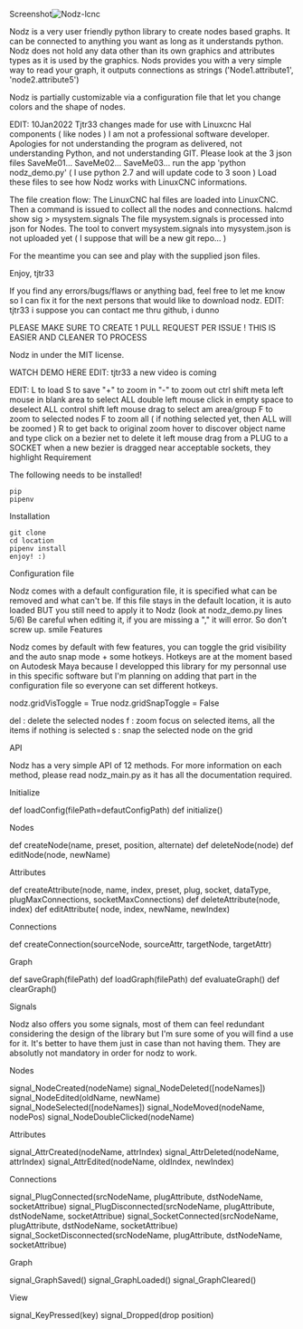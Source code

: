 Screenshot![Nodz-lcnc](https://user-images.githubusercontent.com/5028488/151707193-3b31a03d-e214-4ce9-8bf5-708fa93f4f9a.png)


Nodz is a very user friendly python library to create nodes based graphs. It can be connected to anything you want as long as it understands python. Nodz does not hold any data other than its own graphics and attributes types as it is used by the graphics. Nods provides you with a very simple way to read your graph, it outputs connections as strings ('Node1.attribute1', 'node2.attribute5')

Nodz is partially customizable via a configuration file that let you change colors and the shape of nodes.

EDIT: 10Jan2022 Tjtr33 changes made for use with Linuxcnc Hal components ( like nodes ) I am not a professional software developer. Apologies for not understanding the program as delivered, not understanding Python, and not understanding GIT. Please look at the 3 json files SaveMe01... SaveMe02... SaveMe03... run the app 'python nodz_demo.py' ( I use python 2.7 and will update code to 3 soon ) Load these files to see how Nodz works with LinuxCNC informations.

The file creation flow: The LinuxCNC hal files are loaded into LinuxCNC. Then a command is issued to collect all the nodes and connections. halcmd show sig > mysystem.signals The file mysystem.signals is processed into json for Nodes. The tool to convert mysystem.signals into mysystem.json is not uploaded yet ( I suppose that will be a new git repo... )

For the meantime you can see and play with the supplied json files.

Enjoy, tjtr33

If you find any errors/bugs/flaws or anything bad, feel free to let me know so I can fix it for the next persons that would like to download nodz. EDIT: tjtr33 i suppose you can contact me thru github, i dunno

PLEASE MAKE SURE TO CREATE 1 PULL REQUEST PER ISSUE ! THIS IS EASIER AND CLEANER TO PROCESS

Nodz in under the MIT license.

WATCH DEMO HERE EDIT: tjtr33 a new video is coming

EDIT: L to load
S to save
"+" to zoom in
"-" to zoom out
ctrl shift meta left mouse in blank area to select ALL
double left mouse click in empty space to deselect ALL
control shift left mouse drag to select am area/group
F to zoom to selected nodes
F to zoom all ( if nothing selected yet, then ALL will be zoomed )
R to get back to original zoom
hover to discover object name and type
click on a bezier net to delete it
left mouse drag from a PLUG to a SOCKET
when a new bezier is dragged near acceptable sockets, they highlight
Requirement

The following needs to be installed!

    pip
    pipenv

Installation

    git clone
    cd location
    pipenv install
    enjoy! :)

Configuration file

Nodz comes with a default configuration file, it is specified what can be removed and what can't be. If this file stays in the default location, it is auto loaded BUT you still need to apply it to Nodz (look at nodz_demo.py lines 5/6) Be careful when editing it, if you are missing a "," it will error. So don't screw up. smile
Features

Nodz comes by default with few features, you can toggle the grid visibility and the auto snap mode + some hotkeys. Hotkeys are at the moment based on Autodesk Maya because I developped this library for my personnal use in this specific software but I'm planning on adding that part in the configuration file so everyone can set different hotkeys.

nodz.gridVisToggle = True
nodz.gridSnapToggle = False

del : delete the selected nodes
f   : zoom focus on selected items, all the items if nothing is selected
s   : snap the selected node on the grid

API

Nodz has a very simple API of 12 methods. For more information on each method, please read nodz_main.py as it has all the documentation required.

Initialize

def loadConfig(filePath=defautConfigPath)
def initialize()

Nodes

def createNode(name, preset, position, alternate)
def deleteNode(node)
def editNode(node, newName)

Attributes

def createAttribute(node, name, index, preset, plug, socket, dataType, plugMaxConnections, socketMaxConnections)
def deleteAttribute(node, index)
def editAttribute( node, index, newName, newIndex)

Connections

def createConnection(sourceNode, sourceAttr, targetNode, targetAttr)

Graph

def saveGraph(filePath)
def loadGraph(filePath)
def evaluateGraph()
def clearGraph()

Signals

Nodz also offers you some signals, most of them can feel redundant considering the design of the library but I'm sure some of you will find a use for it. It's better to have them just in case than not having them. They are absolutly not mandatory in order for nodz to work.

Nodes

signal_NodeCreated(nodeName)
signal_NodeDeleted([nodeNames])
signal_NodeEdited(oldName, newName)
signal_NodeSelected([nodeNames])
signal_NodeMoved(nodeName, nodePos)
signal_NodeDoubleClicked(nodeName)

Attributes

signal_AttrCreated(nodeName, attrIndex)
signal_AttrDeleted(nodeName, attrIndex)
signal_AttrEdited(nodeName, oldIndex, newIndex)

Connections

signal_PlugConnected(srcNodeName, plugAttribute, dstNodeName, socketAttribue)
signal_PlugDisconnected(srcNodeName, plugAttribute, dstNodeName, socketAttribue)
signal_SocketConnected(srcNodeName, plugAttribute, dstNodeName, socketAttribue)
signal_SocketDisconnected(srcNodeName, plugAttribute, dstNodeName, socketAttribue)

Graph

signal_GraphSaved()
signal_GraphLoaded()
signal_GraphCleared()

View

signal_KeyPressed(key)
signal_Dropped(drop position)
